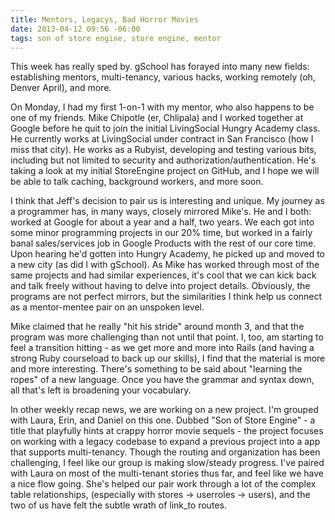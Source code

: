 ```yaml
---
title: Mentors, Legacys, Bad Horror Movies
date: 2013-04-12 09:56 -06:00
tags: son of store engine, store engine, mentor
---
```


This week has really sped by. gSchool has forayed into many new fields: establishing mentors, multi-tenancy, various hacks, working remotely (oh, Denver April), and more.

On Monday, I had my first 1-on-1 with my mentor, who also happens to be one of my friends. Mike Chipotle (er, Chlipala) and I worked together at Google before he quit to join the initial LivingSocial Hungry Academy class. He currently works at LivingSocial under contract in San Francisco (how I miss that city). He works as a Rubyist, developing and testing various bits, including but not limited to security and authorization/authentication. He's taking a look at my initial StoreEngine project on GitHub, and I hope we will be able to talk caching, background workers, and more soon.

I think that Jeff's decision to pair us is interesting and unique. My journey as a programmer has, in many ways, closely mirrored Mike's. He and I both: worked at Google for about a year and a half, two years. We each got into some minor programming projects in our 20% time, but worked in a fairly banal sales/services job in Google Products with the rest of our core time. Upon hearing he'd gotten into Hungry Academy, he picked up and moved to a new city (as did I with gSchool). As Mike has worked through most of the same projects and had similar experiences, it's cool that we can kick back and talk freely without having to delve into project details. Obviously, the programs are not perfect mirrors, but the similarities I think help us connect as a mentor-mentee pair on an unspoken level.

Mike claimed that he really "hit his stride" around month 3, and that the program was more challenging than not until that point. I, too, am starting to feel a transition hitting - as we get more and more into Rails (and having a strong Ruby courseload to back up our skills), I find that the material is more and more interesting. There's something to be said about "learning the ropes" of a new language. Once you have the grammar and syntax down, all that's left is broadening your vocabulary.

In other weekly recap news, we are working on a new project. I'm grouped with Laura, Erin, and Daniel on this one. Dubbed "Son of Store Engine" - a title that playfully hints at crappy horror movie sequels - the project focuses on working with a legacy codebase to expand a previous project into a app that supports multi-tenancy. Though the routing and organization has been challenging, I feel like our group is making slow/steady progress. I've paired with Laura on most of the multi-tenant stories thus far, and feel like we have a nice flow going. She's helped our pair work through a lot of the complex table relationships, (especially with stores -> userroles -> users), and the two of us have felt the subtle wrath of link_to routes.